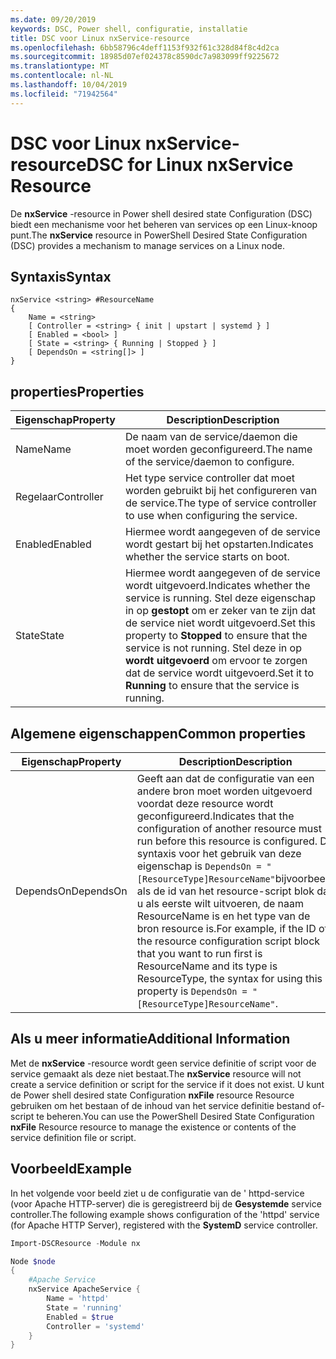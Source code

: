 ```yaml
---
ms.date: 09/20/2019
keywords: DSC, Power shell, configuratie, installatie
title: DSC voor Linux nxService-resource
ms.openlocfilehash: 6bb58796c4deff1153f932f61c328d84f8c4d2ca
ms.sourcegitcommit: 18985d07ef024378c8590dc7a983099ff9225672
ms.translationtype: MT
ms.contentlocale: nl-NL
ms.lasthandoff: 10/04/2019
ms.locfileid: "71942564"
---
```

# <a name="dsc-for-linux-nxservice-resource"></a><span data-ttu-id="7a42b-103">DSC voor Linux nxService-resource</span><span class="sxs-lookup"><span data-stu-id="7a42b-103">DSC for Linux nxService Resource</span></span>

<span data-ttu-id="7a42b-104">De **nxService** -resource in Power shell desired state Configuration (DSC) biedt een mechanisme voor het beheren van services op een Linux-knoop punt.</span><span class="sxs-lookup"><span data-stu-id="7a42b-104">The **nxService** resource in PowerShell Desired State Configuration (DSC) provides a mechanism to manage services on a Linux node.</span></span>

## <a name="syntax"></a><span data-ttu-id="7a42b-105">Syntaxis</span><span class="sxs-lookup"><span data-stu-id="7a42b-105">Syntax</span></span>

```Syntax
nxService <string> #ResourceName
{
    Name = <string>
    [ Controller = <string> { init | upstart | systemd } ]
    [ Enabled = <bool> ]
    [ State = <string> { Running | Stopped } ]
    [ DependsOn = <string[]> ]
}
```

## <a name="properties"></a><span data-ttu-id="7a42b-106">properties</span><span class="sxs-lookup"><span data-stu-id="7a42b-106">Properties</span></span>

|<span data-ttu-id="7a42b-107">Eigenschap</span><span class="sxs-lookup"><span data-stu-id="7a42b-107">Property</span></span> |<span data-ttu-id="7a42b-108">Description</span><span class="sxs-lookup"><span data-stu-id="7a42b-108">Description</span></span> |
|---|---|
|<span data-ttu-id="7a42b-109">Name</span><span class="sxs-lookup"><span data-stu-id="7a42b-109">Name</span></span> |<span data-ttu-id="7a42b-110">De naam van de service/daemon die moet worden geconfigureerd.</span><span class="sxs-lookup"><span data-stu-id="7a42b-110">The name of the service/daemon to configure.</span></span> |
|<span data-ttu-id="7a42b-111">Regelaar</span><span class="sxs-lookup"><span data-stu-id="7a42b-111">Controller</span></span> |<span data-ttu-id="7a42b-112">Het type service controller dat moet worden gebruikt bij het configureren van de service.</span><span class="sxs-lookup"><span data-stu-id="7a42b-112">The type of service controller to use when configuring the service.</span></span> |
|<span data-ttu-id="7a42b-113">Enabled</span><span class="sxs-lookup"><span data-stu-id="7a42b-113">Enabled</span></span> |<span data-ttu-id="7a42b-114">Hiermee wordt aangegeven of de service wordt gestart bij het opstarten.</span><span class="sxs-lookup"><span data-stu-id="7a42b-114">Indicates whether the service starts on boot.</span></span> |
|<span data-ttu-id="7a42b-115">State</span><span class="sxs-lookup"><span data-stu-id="7a42b-115">State</span></span> |<span data-ttu-id="7a42b-116">Hiermee wordt aangegeven of de service wordt uitgevoerd.</span><span class="sxs-lookup"><span data-stu-id="7a42b-116">Indicates whether the service is running.</span></span> <span data-ttu-id="7a42b-117">Stel deze eigenschap in op **gestopt** om er zeker van te zijn dat de service niet wordt uitgevoerd.</span><span class="sxs-lookup"><span data-stu-id="7a42b-117">Set this property to **Stopped** to ensure that the service is not running.</span></span> <span data-ttu-id="7a42b-118">Stel deze in op **wordt uitgevoerd** om ervoor te zorgen dat de service wordt uitgevoerd.</span><span class="sxs-lookup"><span data-stu-id="7a42b-118">Set it to **Running** to ensure that the service is running.</span></span> |

## <a name="common-properties"></a><span data-ttu-id="7a42b-119">Algemene eigenschappen</span><span class="sxs-lookup"><span data-stu-id="7a42b-119">Common properties</span></span>

|<span data-ttu-id="7a42b-120">Eigenschap</span><span class="sxs-lookup"><span data-stu-id="7a42b-120">Property</span></span> |<span data-ttu-id="7a42b-121">Description</span><span class="sxs-lookup"><span data-stu-id="7a42b-121">Description</span></span> |
|---|---|
|<span data-ttu-id="7a42b-122">DependsOn</span><span class="sxs-lookup"><span data-stu-id="7a42b-122">DependsOn</span></span> |<span data-ttu-id="7a42b-123">Geeft aan dat de configuratie van een andere bron moet worden uitgevoerd voordat deze resource wordt geconfigureerd.</span><span class="sxs-lookup"><span data-stu-id="7a42b-123">Indicates that the configuration of another resource must run before this resource is configured.</span></span> <span data-ttu-id="7a42b-124">De syntaxis voor het gebruik van deze eigenschap is `DependsOn = "[ResourceType]ResourceName"`bijvoorbeeld als de id van het resource-script blok dat u als eerste wilt uitvoeren, de naam ResourceName is en het type van de bron resource is.</span><span class="sxs-lookup"><span data-stu-id="7a42b-124">For example, if the ID of the resource configuration script block that you want to run first is ResourceName and its type is ResourceType, the syntax for using this property is `DependsOn = "[ResourceType]ResourceName"`.</span></span> |

## <a name="additional-information"></a><span data-ttu-id="7a42b-125">Als u meer informatie</span><span class="sxs-lookup"><span data-stu-id="7a42b-125">Additional Information</span></span>

<span data-ttu-id="7a42b-126">Met de **nxService** -resource wordt geen service definitie of script voor de service gemaakt als deze niet bestaat.</span><span class="sxs-lookup"><span data-stu-id="7a42b-126">The **nxService** resource will not create a service definition or script for the service if it does not exist.</span></span> <span data-ttu-id="7a42b-127">U kunt de Power shell desired state Configuration **nxFile** resource Resource gebruiken om het bestaan of de inhoud van het service definitie bestand of-script te beheren.</span><span class="sxs-lookup"><span data-stu-id="7a42b-127">You can use the PowerShell Desired State Configuration **nxFile** Resource resource to manage the existence or contents of the service definition file or script.</span></span>

## <a name="example"></a><span data-ttu-id="7a42b-128">Voorbeeld</span><span class="sxs-lookup"><span data-stu-id="7a42b-128">Example</span></span>

<span data-ttu-id="7a42b-129">In het volgende voor beeld ziet u de configuratie van de ' httpd-service (voor Apache HTTP-server) die is geregistreerd bij de **Gesystemde** service controller.</span><span class="sxs-lookup"><span data-stu-id="7a42b-129">The following example shows configuration of the 'httpd' service (for Apache HTTP Server), registered with the **SystemD** service controller.</span></span>

```powershell
Import-DSCResource -Module nx

Node $node
{
    #Apache Service
    nxService ApacheService {
        Name = 'httpd'
        State = 'running'
        Enabled = $true
        Controller = 'systemd'
    }
}
```